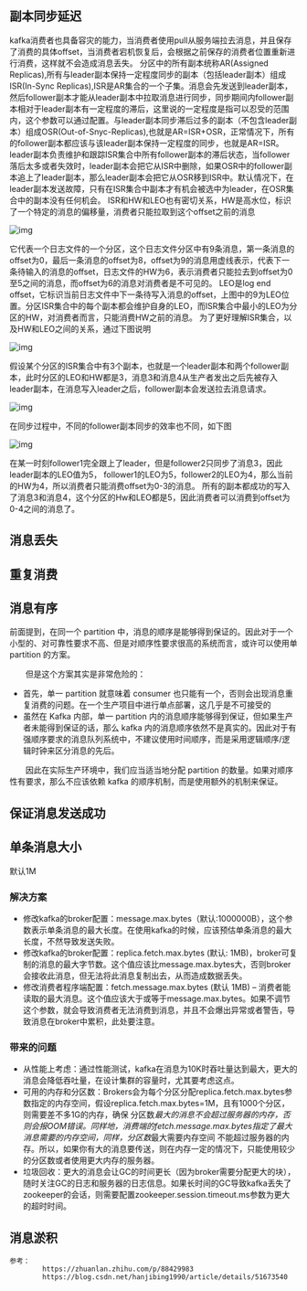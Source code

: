 ## 副本同步延迟

kafka消费者也具备容灾的能力，当消费者使用pull从服务端拉去消息，并且保存了消费的具体offset，当消费者宕机恢复后，会根据之前保存的消费者位置重新进行消费，这样就不会造成消息丢失。
分区中的所有副本统称AR(Assigned Replicas),所有与leader副本保持一定程度同步的副本（包括leader副本）组成ISR(In-Sync Replicas),ISR是AR集合的一个子集。消息会先发送到leader副本，然后follower副本才能从leader副本中拉取消息进行同步，同步期间内follower副本相对于leader副本有一定程度的滞后，这里说的一定程度是指可以忍受的范围内，这个参数可以通过配置。与leader副本同步滞后过多的副本（不包含leader副本）组成OSR(Out-of-Snyc-Replicas),也就是AR=ISR+OSR，正常情况下，所有的follower副本都应该与该leader副本保持一定程度的同步，也就是AR=ISR。
leader副本负责维护和跟踪ISR集合中所有follower副本的滞后状态，当follower落后太多或者失效时，leader副本会把它从ISR中删除，如果OSR中的follower副本追上了leader副本，那么leader副本会把它从OSR移到ISR中。默认情况下，在leader副本发送故障，只有在ISR集合中副本才有机会被选中为leader，在OSR集合中的副本没有任何机会。
ISR和HW和LEO也有密切关系，HW是高水位，标识了一个特定的消息的偏移量，消费者只能拉取到这个offset之前的消息

![img](https://pic4.zhimg.com/80/v2-0899e9c3d61e7b601c8a61c00e727ca7_1440w.jpg)

它代表一个日志文件的一个分区，这个日志文件分区中有9条消息，第一条消息的offset为0，最后一条消息的offset为8，offset为9的消息用虚线表示，代表下一条待输入的消息的offset，日志文件的HW为6，表示消费者只能拉去到offset为0至5之间的消息，而offset为6的消息对消费者是不可见的。
LEO是log end offset，它标识当前日志文件中下一条待写入消息的offset，上图中的9为LEO位置。分区ISR集合中的每个副本都会维护自身的LEO，而ISR集合中最小的LEO为分区的HW，对消费者而言，只能消费HW之前的消息。
为了更好理解ISR集合，以及HW和LEO之间的关系，通过下图说明



![img](https://pic1.zhimg.com/80/v2-07c1753a42bf1a07be58f98bc1f9a56c_1440w.jpg)



假设某个分区的ISR集合中有3个副本，也就是一个leader副本和两个follower副本，此时分区的LEO和HW都是3，消息3和消息4从生产者发出之后先被存入leader副本，在消息写入leader之后，follower副本会发送拉去消息请求。

![img](https://pic3.zhimg.com/80/v2-7c4befbd58cd19b423d5a2f394d7443a_1440w.jpg)


在同步过程中，不同的follower副本同步的效率也不同，如下图

![img](https://pic1.zhimg.com/80/v2-e65da74d07741f435d6ea622b427a0bc_1440w.jpg)



在某一时刻follower1完全跟上了leader，但是follower2只同步了消息3，因此leader副本的LEO值为5，
follower1的LEO为5，follower2的LEO为4，那么当前的HW为4，所以消费者只能消费offset为0-3的消息。
所有的副本都成功的写入了消息3和消息4，这个分区的Hw和LEO都是5，因此消费者可以消费到offset为0-4之间的消息了。

## 消息丢失

## 重复消费

## 消息有序

前面提到，在同一个 partition 中，消息的顺序是能够得到保证的。因此对于一个小型的、对可靠性要求不高、但是对顺序性要求很高的系统而言，或许可以使用单 partition 的方案。

　　但是这个方案其实是非常危险的：

- 首先，单一 partition 就意味着 consumer 也只能有一个，否则会出现消息重复消费的问题。在一个生产项目中进行单点部署，这几乎是不可接受的
- 虽然在 Kafka 内部，单一 partition 内的消息顺序能够得到保证，但如果生产者未能得到保证的话，那么 kafka 内的消息顺序依然不是真实的。因此对于有强顺序要求的消息队列系统中，不建议使用时间顺序，而是采用逻辑顺序/逻辑时钟来区分消息的先后。

　　因此在实际生产环境中，我们应当适当地分配 partition 的数量。如果对顺序性有要求，那么不应该依赖 kafka 的顺序机制，而是使用额外的机制来保证。

## 保证消息发送成功

## 单条消息大小

 默认1M

### 解决方案

- 修改kafka的broker配置：message.max.bytes（默认:1000000B），这个参数表示单条消息的最大长度。在使用kafka的时候，应该预估单条消息的最大长度，不然导致发送失败。
- 修改kafka的broker配置：replica.fetch.max.bytes (默认: 1MB)，broker可复制的消息的最大字节数。这个值应该比message.max.bytes大，否则broker会接收此消息，但无法将此消息复制出去，从而造成数据丢失。
- 修改消费者程序端配置：fetch.message.max.bytes (默认 1MB) – 消费者能读取的最大消息。这个值应该大于或等于message.max.bytes。如果不调节这个参数，就会导致消费者无法消费到消息，并且不会爆出异常或者警告，导致消息在broker中累积，此处要注意。

### 带来的问题

- 从性能上考虑：通过性能测试，kafka在消息为10K时吞吐量达到最大，更大的消息会降低吞吐量，在设计集群的容量时，尤其要考虑这点。
- 可用的内存和分区数：Brokers会为每个分区分配replica.fetch.max.bytes参数指定的内存空间，假设replica.fetch.max.bytes=1M，且有1000个分区，则需要差不多1G的内存，确保 分区数*最大的消息不会超过服务器的内存，否则会报OOM错误。同样地，消费端的fetch.message.max.bytes指定了最大消息需要的内存空间，同样，分区数*最大需要内存空间 不能超过服务器的内存。所以，如果你有大的消息要传送，则在内存一定的情况下，只能使用较少的分区数或者使用更大内存的服务器。
- 垃圾回收：更大的消息会让GC的时间更长（因为broker需要分配更大的块），随时关注GC的日志和服务器的日志信息。如果长时间的GC导致kafka丢失了zookeeper的会话，则需要配置zookeeper.session.timeout.ms参数为更大的超时时间。

## 消息淤积

```text	
参考：
		https://zhuanlan.zhihu.com/p/88429983
		https://blog.csdn.net/hanjibing1990/article/details/51673540
```

